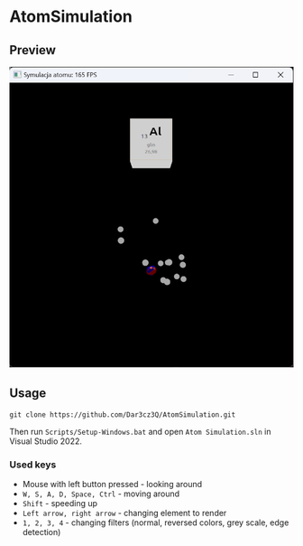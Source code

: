 # AtomSimulation
## Preview
![Preview image](Resources/images/Preview.png)
## Usage
```
git clone https://github.com/Dar3cz3Q/AtomSimulation.git
```
Then run ```Scripts/Setup-Windows.bat``` and open ```Atom Simulation.sln``` in Visual Studio 2022.
### Used keys
 - Mouse with left button pressed - looking around
 - ```W, S, A, D, Space, Ctrl``` - moving around
 - ```Shift``` - speeding up
 - ```Left arrow, right arrow``` - changing element to render
 - ```1, 2, 3, 4``` - changing filters (normal, reversed colors, grey scale, edge detection)
